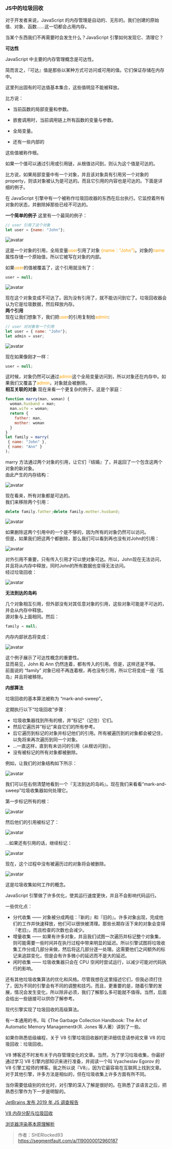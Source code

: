 ### JS中的垃圾回收
对于开发者来说，JavaScript 的内存管理是自动的、无形的。我们创建的原始值、对象、函数……这一切都会占用内存。

当某个东西我们不再需要时会发生什么？JavaScript 引擎如何发现它、清理它？

**可达性**

JavaScript 中主要的内存管理概念是可达性。

简而言之，『可达』值是那些以某种方式可访问或可用的值。它们保证存储在内存中。

这里列出固有的可达值基本集合，这些值明显不能被释放。

比方说：

+ 当前函数的局部变量和参数。

+ 嵌套调用时，当前调用链上所有函数的变量与参数。

+ 全局变量。

+ 还有一些内部的

这些值被称作根。

如果一个值可以通过引用或引用链，从根值访问到，则认为这个值是可达的。

比方说，如果局部变量中有一个对象，并且该对象具有引用另一个对象的 property，则该对象被认为是可达的。而且它引用的内容也是可达的。下面是详细的例子。

在 JavaScript 引擎中有一个被称作垃圾回收器的东西在后台执行。它监控着所有对象的状态，并删除掉那些已经不可达的。

**一个简单的例子**
这里有一个最简的例子：
```js
// user 引用了这个对象
let user = {name: "John"};
```

![avatar](/jsImg/1.webp)  

这是一个对象的引用，全局变量<font color='#ffa200'>user</font>引用了对象<font color='#ffa200'> {name：”John”}</font>。对象的<font color='#ffa200'>name</font>属性存储一个原始值，所以它被写在对象的内部。  

如果<font color='#ffa200'>user</font>的值被覆盖了，这个引用就没有了：
```js
user = null;
```

![avatar](/jsImg/2.webp)  

现在这个对象变成不可达了。因为没有引用了，就不能访问到它了。垃圾回收器会认为它是垃圾数据，然后释放内存。        
**两个引用**  
现在让我们想象下，我们把<font color='#ffa200'>user</font>的引用复制给<font color='#ffa200'>admin</font>:
```js
// user 对对象有一个引用
let user = { name: "John"};
let admin = user;
```  

![avatar](/jsImg/3.webp)  

现在如果像刚才一样：
```js
user = null;
```
这时候，对象仍然可以通过<font color='#ffa200'>admin</font>这个全局变量访问到，所以对象还在内存中。如果我们又覆盖了<font color='#ffa200'>admin</font>，对象就会被删除。   
**相互关联的对象**
现在来看一个更复杂的例子。这是个家庭：
```js
function marry(man, woman) {
  woman.husband = man;
  man.wife = woman;
  return {
    father: man,
    mother: woman
  }
}
let family = marry(
 { name: "John" }, 
 { name: "Ann" }
);
```
marry 方法通过两个对象的引用，让它们『结婚』了，并返回了一个包含这两个对象的新对象。    
由此产生的内存结构：  

![avatar](/jsImg/4.webp) 

现在看来，所有对象都是可达的。  
 我们来移除两个引用：
 ```js
 delete family.father;delete family.mother.husband;
 ``` 
 ![avatar](/jsImg/5.webp) 

 如果删除这两个引用中的一个是不够的，因为所有的对象仍然可以访问。  
 但是，如果我们把这两个都删除，那么我们可以看到再也没有对John的引用：

  ![avatar](/jsImg/6.webp) 

  对外引用不重要，只有传入引用才可以使对象可达。所以，John现在无法访问，并且将从内存中释放，同时John的所有数据也变得无法访问。    
  经过垃圾回收：  
  
  ![avatar](/jsImg/7.webp) 

**无法到达的岛屿**   

几个对象相互引用，但外部没有对其任意对象的引用，这些对象可能是不可达的，并会从内存中释放。   
源对象与上面相同。然后：  
```js
family = null;
```
内存内部状态将变成：  

  ![avatar](/jsImg/8.webp) 

这个例子展示了可达性概念的重要性。  
显而易见，John 和 Ann 仍然连着，都有传入的引用。但是，这样还是不够。  
前面说的 “family” 对象已经不再连着根，再也没有引用，所以它将变成一座『孤岛』并且将被移除。 

**内部算法**   

垃圾回收的基本算法被称为 “mark-and-sweep”。  

定期执行以下“垃圾回收”步骤：

+ 垃圾收集器找到所有的根，并“标记”（记住）它们。
+ 然后它遍历并”标记”来自它们的所有参考。
+ 后它遍历到标记的对象并标记他们的引用。所有被遍历到的对象都会被记住，以免将来再次遍历到同一个对象。
+ …一直这样，直到有未访问的引用（从根访问到）。
+ 没有被标记的所有对象都被删除。  

例如，让我们的对象结构如下所示：  

![avatar](/jsImg/9.webp) 

我们可以在右侧清楚地看到一个『无法到达的岛屿』。现在我们来看看”mark-and-sweep”垃圾收集器如何处理它。  

第一步标记所有的根：  

![avatar](/jsImg/10.webp) 

然后他们的引用被标记了：  
 
![avatar](/jsImg/11.webp) 

…如果还有引用的话，继续标记：  
 
![avatar](/jsImg/12.webp) 

现在，这个过程中没有被遍历过的对象将会被删除。  
 
![avatar](/jsImg/13.webp) 

这是垃圾收集如何工作的概念。  

JavaScript 引擎做了许多优化，使其运行速度更快，并且不会影响代码运行。  

一些优化点：  

+ 分代收集 —— 对象被分成两组：『新的』和『旧的』。许多对象出现，完成他们的工作并快速释放，他们可以很快被清理。那些长期存活下来的对象会变得『老旧』，而且检查的次数也会减少。   
+ 增量收集 —— 如果有许多对象，并且我们试图一次遍历并标记整个对象集，则可能需要一些时间并在执行过程中带来明显的延迟。所以引擎试图将垃圾收集工作分成几部分来做，然后将这几部分逐一处理。这需要他们之间额外的标记来追踪变化，但是会有许多微小的延迟而不是大的延迟。  
+ 闲时收集 —— 垃圾收集器只会在 CPU 空闲时尝试运行，以减少可能对代码执行的影响。

还有其他垃圾收集算法的优化和风格。尽管我想在这里描述它们，但我必须打住了，因为不同的引擎会有不同的调整和技巧。而且，更重要的是，随着引擎的发展，情况会发生变化，所以除非必须，我们了解那么多可能就不值得。当然，后面会给出一些链接可以供你了解参考。   

现代引擎实现了垃圾回收的高级算法。   

有一本通用的书，叫《The Garbage Collection Handbook: The Art of Automatic Memory Management》（R. Jones 等人著）讲到了一些。  

如果你熟悉低级编程，关于 V8 引擎垃圾回收器的更详细信息请参阅文章 V8 的垃圾回收：垃圾回收。  

V8 博客还不时发布关于内存管理变化的文章。当然，为了学习垃圾收集，你最好通过学习 V8 引擎内部知识来进行准备，并阅读一个叫 Vyacheslav Egorov 的 V8 引擎工程师的博客。我之所以说『V8』，因为它最容易在互联网上找到文章。对于其他引擎，许多方法是相似的，但在垃圾收集上许多方面有所不同。  

当你需要低级别的优化时，对引擎的深入了解是很好的。在熟悉了该语言之后，把熟悉引擎作为下一步是明智的。  

[JetBrains 发布 2019 年 JS 调查报告](https://mp.weixin.qq.com/s?__biz=MzAxODE2MjM1MA==&mid=2651556620&idx=1&sn=7c744d194ffd26489e92a7a8df51c6f5&chksm=80255ccdb752d5db83e68fefd0fd20646be4f2a0315354924cf279a96d3bf01abdf0c2a21fc6&scene=21#wechat_redirect)  

[V8 内存分配与垃圾回收](https://mp.weixin.qq.com/s?__biz=MzAxODE2MjM1MA==&mid=2651552521&idx=2&sn=7d36614c2c0b6b617f1960593661bd7f&chksm=8025acc8b75225de8458f4643c92e266c9c2ae4938394a8eb65c497088e8a63ac4f50ef46a15&scene=21#wechat_redirect)  

[浏览器渲染基本原理解析](https://mp.weixin.qq.com/s?__biz=MzAxODE2MjM1MA==&mid=2651556698&idx=1&sn=bf3b26e9bd7f572e10347c47676040c3&chksm=80255c9bb752d58d8b90f1c641b95519037b606c93ae995b41594c1e23b536829fd3a7fd4ca2&scene=21#wechat_redirect)  
 
>作者：SHERlocked93   
>https://segmentfault.com/a/1190000012960187
